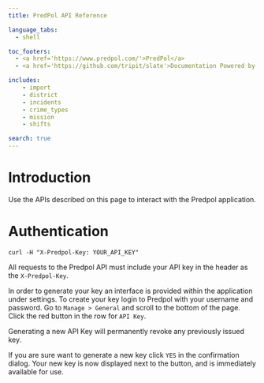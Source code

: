 ```yaml
---
title: PredPol API Reference

language_tabs:
  - shell

toc_footers:
  - <a href='https://www.predpol.com/'>PredPol</a>
  - <a href='https://github.com/tripit/slate'>Documentation Powered by Slate</a>

includes:
    - import
    - district
    - incidents
    - crime_types
    - mission
    - shifts

search: true
---
```


# Introduction

Use the APIs described on this page to interact with the Predpol application.

# Authentication

```shell
curl -H "X-Predpol-Key: YOUR_API_KEY"
```

All requests to the Predpol API must include your API key in the header as the `X-Predpol-Key`. 

In order to generate your key
an interface is provided within the application under settings. To create your key login to Predpol with your username and password. Go to `Manage > General` and scroll to the bottom of the page.
Click the red button in the row for `API Key`.

<aside class="warning">
Generating a new API Key will permanently revoke any previously issued key.
</aside>

If you are sure want to generate a new key click `YES` in the confirmation dialog. Your new key is now displayed next to the button, and is immediately available for use.

